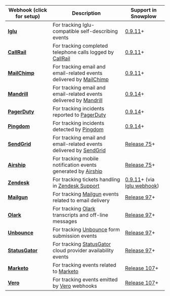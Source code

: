 | **Webhook** (click for setup) | **Description** | **Support in Snowplow** |
| --- | --- | --- |
| **[Iglu](/docs/collecting-data/collecting-data-from-third-parties/iglu-webhook.md)** | For tracking Iglu-compatible self-describing events | [0.9.11](https://github.com/snowplow/snowplow/releases/tag/0.9.11)+ |
| **[CallRail](/docs/collecting-data/collecting-data-from-third-parties/callrail/index.md)** | For tracking completed telephone calls logged by [CallRail](http://www.callrail.com/) | [0.9.11](https://github.com/snowplow/snowplow/releases/tag/0.9.11)+ |
| **[MailChimp](/docs/collecting-data/collecting-data-from-third-parties/mailchimp/index.md)** | For tracking email and email-related events delivered by [MailChimp](http://mailchimp.com/) | [0.9.11](https://github.com/snowplow/snowplow/releases/tag/0.9.11)+ |
| **[Mandrill](/docs/collecting-data/collecting-data-from-third-parties/mandrill/index.md)** | For tracking email and email-related events delivered by [Mandrill](https://mandrill.com/) | [0.9.14](https://github.com/snowplow/snowplow/releases/tag/0.9.14)+ |
| **[PagerDuty](/docs/collecting-data/collecting-data-from-third-parties/pagerduty/index.md)** | For tracking incidents reported to [PagerDuty](http://www.pagerduty.com/) | [0.9.14](https://github.com/snowplow/snowplow/releases/tag/0.9.14)+ |
| **[Pingdom](/docs/collecting-data/collecting-data-from-third-parties/pingdom/index.md)** | For tracking incidents detected by [Pingdom](https://www.pingdom.com/) | [0.9.14](https://github.com/snowplow/snowplow/releases/tag/0.9.14)+ |
| **[SendGrid](/docs/collecting-data/collecting-data-from-third-parties/sendgrid/index.md)** | For tracking email and email-related events delivered by [SendGrid](https://sendgrid.com/) | [Release 75](https://github.com/snowplow/snowplow/releases/tag/r75-long-legged-buzzard)+ |
| **[Airship](/docs/collecting-data/collecting-data-from-third-parties/urban-airship-connect.md)** | For tracking mobile notification events generated by [Airship](https://www.urbanairship.com/products/connect) | [Release 75](https://github.com/snowplow/snowplow/releases/tag/r75-long-legged-buzzard)+ |
| **[Zendesk](/docs/collecting-data/collecting-data-from-third-parties/zendesk/index.md)** | For tracking tickets handling in [Zendesk Support](https://www.urbanairship.com/products/connect) | [0.9.11](https://github.com/snowplow/snowplow/releases/tag/0.9.11)\+ (via [Iglu webhook](https://github.com/snowplow/snowplow/wiki/Iglu-webhook-setup)) |
| **[Mailgun](/docs/collecting-data/collecting-data-from-third-parties/mailgun/index.md)** | For tracking [Mailgun](https://www.mailgun.com) events related to email delivery | [Release 97](https://github.com/snowplow/snowplow/releases/tag/r97-knossos)+ |
| **[Olark](/docs/collecting-data/collecting-data-from-third-parties/olark/index.md)** | For tracking [Olark](https://www.olark.com/) transcripts and off-line messages | [Release 97](https://github.com/snowplow/snowplow/releases/tag/r97-knossos)+ |
| **[Unbounce](/docs/collecting-data/collecting-data-from-third-parties/unbounce/index.md)** | For tracking [Unbounce](https://unbounce.com) form submission events | [Release 97](https://github.com/snowplow/snowplow/releases/tag/r97-knossos)+ |
| **[StatusGator](/docs/collecting-data/collecting-data-from-third-parties/statusgator/index.md)** | For tracking [StatusGator](https://statusgator.com/) cloud provider availability events | [Release 97](https://github.com/snowplow/snowplow/releases/tag/r97-knossos)+ |
| **[Marketo](/docs/collecting-data/collecting-data-from-third-parties/marketo.md)** | For tracking events related to [Marketo](https://www.marketo.com/) | [Release 107](https://github.com/snowplow/snowplow/releases/tag/r107-trypillia)+ |
| **[Vero](/docs/collecting-data/collecting-data-from-third-parties/vero.md)** | For tracking events emitted by [Vero](https://www.getvero.com/) webhooks | [Release 107](https://github.com/snowplow/snowplow/releases/tag/r107-trypillia)+ |

